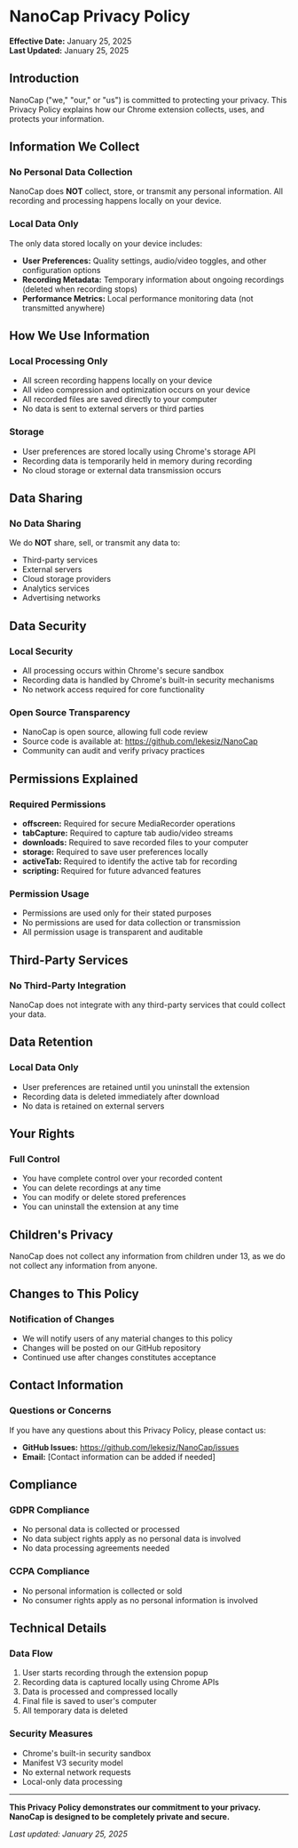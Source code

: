 # NanoCap Privacy Policy

**Effective Date:** January 25, 2025  
**Last Updated:** January 25, 2025

## Introduction

NanoCap ("we," "our," or "us") is committed to protecting your privacy. This Privacy Policy explains how our Chrome extension collects, uses, and protects your information.

## Information We Collect

### No Personal Data Collection
NanoCap does **NOT** collect, store, or transmit any personal information. All recording and processing happens locally on your device.

### Local Data Only
The only data stored locally on your device includes:
- **User Preferences:** Quality settings, audio/video toggles, and other configuration options
- **Recording Metadata:** Temporary information about ongoing recordings (deleted when recording stops)
- **Performance Metrics:** Local performance monitoring data (not transmitted anywhere)

## How We Use Information

### Local Processing Only
- All screen recording happens locally on your device
- All video compression and optimization occurs on your device
- All recorded files are saved directly to your computer
- No data is sent to external servers or third parties

### Storage
- User preferences are stored locally using Chrome's storage API
- Recording data is temporarily held in memory during recording
- No cloud storage or external data transmission occurs

## Data Sharing

### No Data Sharing
We do **NOT** share, sell, or transmit any data to:
- Third-party services
- External servers
- Cloud storage providers
- Analytics services
- Advertising networks

## Data Security

### Local Security
- All processing occurs within Chrome's secure sandbox
- Recording data is handled by Chrome's built-in security mechanisms
- No network access required for core functionality

### Open Source Transparency
- NanoCap is open source, allowing full code review
- Source code is available at: https://github.com/lekesiz/NanoCap
- Community can audit and verify privacy practices

## Permissions Explained

### Required Permissions
- **offscreen:** Required for secure MediaRecorder operations
- **tabCapture:** Required to capture tab audio/video streams
- **downloads:** Required to save recorded files to your computer
- **storage:** Required to save user preferences locally
- **activeTab:** Required to identify the active tab for recording
- **scripting:** Required for future advanced features

### Permission Usage
- Permissions are used only for their stated purposes
- No permissions are used for data collection or transmission
- All permission usage is transparent and auditable

## Third-Party Services

### No Third-Party Integration
NanoCap does not integrate with any third-party services that could collect your data.

## Data Retention

### Local Data Only
- User preferences are retained until you uninstall the extension
- Recording data is deleted immediately after download
- No data is retained on external servers

## Your Rights

### Full Control
- You have complete control over your recorded content
- You can delete recordings at any time
- You can modify or delete stored preferences
- You can uninstall the extension at any time

## Children's Privacy

NanoCap does not collect any information from children under 13, as we do not collect any information from anyone.

## Changes to This Policy

### Notification of Changes
- We will notify users of any material changes to this policy
- Changes will be posted on our GitHub repository
- Continued use after changes constitutes acceptance

## Contact Information

### Questions or Concerns
If you have any questions about this Privacy Policy, please contact us:
- **GitHub Issues:** https://github.com/lekesiz/NanoCap/issues
- **Email:** [Contact information can be added if needed]

## Compliance

### GDPR Compliance
- No personal data is collected or processed
- No data subject rights apply as no personal data is involved
- No data processing agreements needed

### CCPA Compliance
- No personal information is collected or sold
- No consumer rights apply as no personal information is involved

## Technical Details

### Data Flow
1. User starts recording through the extension popup
2. Recording data is captured locally using Chrome APIs
3. Data is processed and compressed locally
4. Final file is saved to user's computer
5. All temporary data is deleted

### Security Measures
- Chrome's built-in security sandbox
- Manifest V3 security model
- No external network requests
- Local-only data processing

---

**This Privacy Policy demonstrates our commitment to your privacy. NanoCap is designed to be completely private and secure.**

*Last updated: January 25, 2025*
